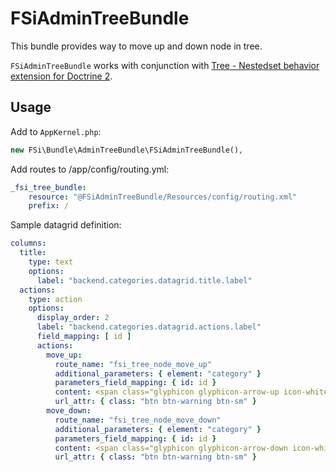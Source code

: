 # FSiAdminTreeBundle

This bundle provides way to move up and down node in tree.

`FSiAdminTreeBundle` works with conjunction with [Tree - Nestedset behavior extension for Doctrine 2](https://github.com/l3pp4rd/DoctrineExtensions/blob/master/doc/tree.md).

## Usage

Add to `AppKernel.php`:

```php
new FSi\Bundle\AdminTreeBundle\FSiAdminTreeBundle(),
```

Add routes to /app/config/routing.yml:

```yaml
_fsi_tree_bundle:
    resource: "@FSiAdminTreeBundle/Resources/config/routing.xml"
    prefix: /
```

Sample datagrid definition:

```yaml
columns:
  title:
    type: text
    options:
      label: "backend.categories.datagrid.title.label"
  actions:
    type: action
    options:
      display_order: 2
      label: "backend.categories.datagrid.actions.label"
      field_mapping: [ id ]
      actions:
        move_up:
          route_name: "fsi_tree_node_move_up"
          additional_parameters: { element: "category" }
          parameters_field_mapping: { id: id }
          content: <span class="glyphicon glyphicon-arrow-up icon-white"></span>
          url_attr: { class: "btn btn-warning btn-sm" }
        move_down:
          route_name: "fsi_tree_node_move_down"
          additional_parameters: { element: "category" }
          parameters_field_mapping: { id: id }
          content: <span class="glyphicon glyphicon-arrow-down icon-white"></span>
          url_attr: { class: "btn btn-warning btn-sm" }
```
